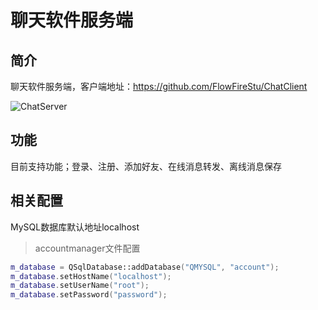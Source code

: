 # 聊天软件服务端

## 简介

聊天软件服务端，客户端地址：https://github.com/FlowFireStu/ChatClient

![ChatServer](https://github.com/FlowFireStu/PublicPictures/blob/main/ChatServer/ChatServer.png)

## 功能

目前支持功能；登录、注册、添加好友、在线消息转发、离线消息保存

## 相关配置

MySQL数据库默认地址localhost
> accountmanager文件配置
```c++
m_database = QSqlDatabase::addDatabase("QMYSQL", "account");
m_database.setHostName("localhost");
m_database.setUserName("root");
m_database.setPassword("password");
```
